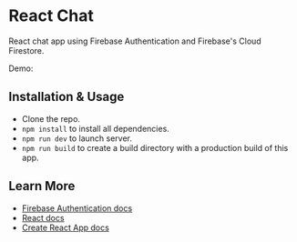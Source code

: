 # React Chat

React chat app using Firebase Authentication and Firebase's Cloud Firestore.

Demo: 

## Installation & Usage

- Clone the repo.
- `npm install` to install all dependencies.
- `npm run dev` to launch server.
- `npm run build` to create a build directory with a production build of this app.

## Learn More

- [Firebase Authentication docs](https://firebase.google.com/docs/auth?authuser=0&hl=en)
- [React docs](https://reactjs.org/)
- [Create React App docs](https://create-react-app.dev/docs/getting-started/)
